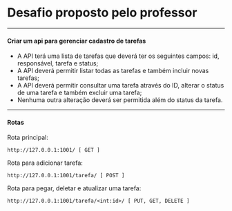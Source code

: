 # Desafio proposto pelo professor

---

#### Criar um api para gerenciar cadastro de tarefas

- A API terá uma lista de tarefas que deverá ter os seguintes campos: id, responsável, tarefa e status;
- A API deverá permitir listar todas as tarefas e também incluir novas tarefas;
- A API deverá permitir consultar uma tarefa através do ID, alterar o status de uma tarefa e também excluir uma tarefa;
- Nenhuma outra alteração deverá ser permitida além do status da tarefa.

---

#### Rotas

<p>Rota principal:</p>

```
http://127.0.0.1:1001/ [ GET ]
```

<p>Rota para adicionar tarefa:</p>

```
http://127.0.0.1:1001/tarefa/ [ POST ]
```

<p>Rota para pegar, deletar e atualizar uma tarefa:</p>

```
http://127.0.0.1:1001/tarefa/<int:id>/ [ PUT, GET, DELETE ]
```
